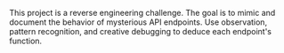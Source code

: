 <!-- Use this file to provide workspace-specific custom instructions to Copilot. For more details, visit https://code.visualstudio.com/docs/copilot/copilot-customization#_use-a-githubcopilotinstructionsmd-file -->

This project is a reverse engineering challenge. The goal is to mimic and document the behavior of mysterious API endpoints. Use observation, pattern recognition, and creative debugging to deduce each endpoint's function.
